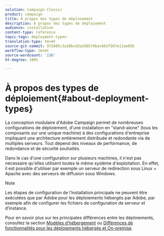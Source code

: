```yaml
---
solution: Campaign Classic
product: campaign
title: À propos des types de déploiement
description: À propos des types de déploiement
audience: installation
content-type: reference
topic-tags: deployment-types-
translation-type: tm+mt
source-git-commit: 972885c3a38bcd3a260574bacbb3f507e11ae05b
workflow-type: tm+mt
source-wordcount: '136'
ht-degree: 100%

---
```



# À propos des types de déploiement{#about-deployment-types}

La conception modulaire d&#39;Adobe Campaign permet de nombreuses configurations de déploiement, d&#39;une installation en &quot;stand-alone&quot; (tous les composants sur une unique machine) à des configurations d&#39;entreprise impliquant une architecture entièrement distribuée et redondante via de multiples serveurs. Tout dépend des niveaux de performance, de redondance et de sécurité souhaités.

Dans le cas d&#39;une configuration sur plusieurs machines, il n&#39;est pas nécessaire qu&#39;elles utilisent toutes le même système d&#39;exploitation. En effet, il est possible d&#39;utiliser par exemple un serveur de redirection sous Linux + Apache avec des serveurs de diffusion sous Windows.

>[!NOTE]
>
>Les étapes de configuration de l’installation principale ne peuvent être exécutées que par  Adobe pour les déploiements hébergés par Adobe, par exemple afin de configurer les fichiers de configuration de serveur et d’instance.
>
>Pour en savoir plus sur les principales différences entre les déploiements, consultez la section [Modèles d’hébergement](../../installation/using/hosting-models.md) ou [Différences de fonctionnalités pour les déploiements hébergés et On-premise](../../installation/using/capability-matrix.md).

